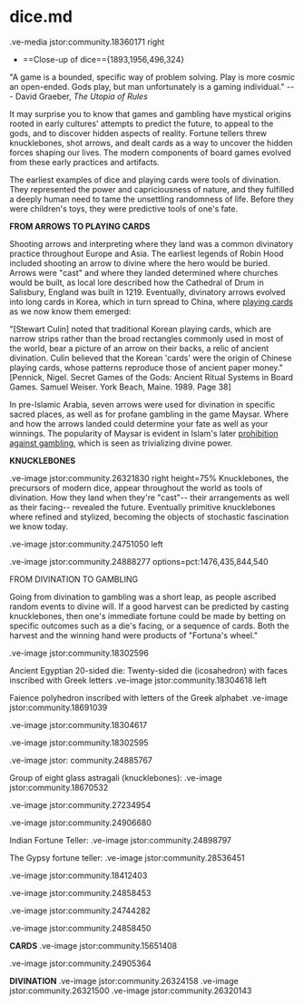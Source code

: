 # dice.md



.ve-media jstor:community.18360171 right 
- ==Close-up of dice=={1893,1956,496,324}

"A game is a bounded, specific way of problem solving. Play is more cosmic an open-ended. Gods play, but man unfortunately is a gaming individual." --- David Graeber, *The Utopia of Rules*

It may surprise you to know that games and gambling have mystical origins rooted in early cultures' attempts to predict the future, to appeal to the gods, and to discover hidden aspects of reality. Fortune tellers threw knucklebones, shot arrows, and dealt cards as a way to uncover the hidden forces shaping our lives. The modern components of board games evolved from these early practices and artifacts. 

The earliest examples of dice and playing cards were tools of divination. They represented the power and capriciousness of nature, and they fulfilled a deeply human need to tame the unsettling randomness of life. Before they were children's toys, they were predictive tools of one's fate. 


**FROM ARROWS TO PLAYING CARDS**

Shooting arrows and interpreting where they land was a common divinatory practice throughout Europe and Asia. The earliest legends of Robin Hood included shooting an arrow to divine where the hero would be buried. Arrows were "cast" and where they landed determined where churches would be built, as local lore described how the Cathedral of Drum in Salisbury, England was built in 1219. Eventually, divinatory arrows evolved into long cards in Korea, which in turn spread to China, where [playing cards](https://www.wopc.co.uk/china/) as we now know them emerged:

"[Stewart Culin] noted that traditional Korean playing cards, which are narrow strips rather than the broad rectangles commonly used in most of the world, bear a picture of an arrow on their backs, a relic of ancient divination. Culin believed that the Korean 'cards' were the origin of Chinese playing cards, whose patterns reproduce those of ancient paper money." 
[Pennick, Nigel. Secret Games of the Gods: Ancient Ritual Systems in Board Games. Samuel Weiser. York Beach, Maine. 1989. Page 38]

In pre-Islamic Arabia, seven arrows were used for divination in specific sacred places, as well as for profane gambling in the game Maysar. Where and how the arrows landed could determine your fate as well as your winnings. The popularity of Maysar is evident in Islam's later [prohibition against gambling](https://aims.education/maysir-and-games-of-chances-in-islam/), which is seen as trivializing divine power.


**KNUCKLEBONES**

.ve-image jstor:community.26321830 right height=75%
Knucklebones, the precursors of modern dice, appear throughout the world as tools of divination. How they land when they're "cast"-- their arrangements as well as their facing-- revealed the future. Eventually primitive knucklebones where refined and stylized, becoming the objects of stochastic fascination we know today. 



.ve-image jstor:community.24751050 left

.ve-image jstor:community.24888277 options=pct:1476,435,844,540

FROM DIVINATION TO GAMBLING

Going from divination to gambling was a short leap, as people ascribed random events to divine will. If a good harvest can be predicted by casting knucklebones, then one's immediate fortune could be made by betting on specific outcomes such as a die's facing, or a sequence of cards. Both the harvest and the winning hand were products of "Fortuna's wheel."



.ve-image jstor:community.18302596


Ancient Egyptian 20-sided die:
Twenty-sided die (icosahedron) with faces inscribed with Greek letters
.ve-image jstor:community.18304618 left





Faience polyhedron inscribed with letters of the Greek alphabet
.ve-image jstor:community.18691039


.ve-image jstor:community.18304617


.ve-image jstor:community.18302595


.ve-image jstor: community.24885767

Group of eight glass astragali (knucklebones):
.ve-image jstor:community.18670532


.ve-image jstor:community.27234954


.ve-image jstor:community.24906680

Indian Fortune Teller: 
.ve-image jstor:community.24898797

The Gypsy fortune teller: 
.ve-image jstor:community.28536451


.ve-image jstor:community.18412403

.ve-image jstor:community.24858453

.ve-image jstor:community.24744282


.ve-image jstor:community.24858450

**CARDS**
.ve-image jstor:community.15651408

.ve-image jstor:community.24905364


**DIVINATION**
.ve-image jstor:community.26324158
.ve-image jstor:community.26321500
.ve-image jstor:community.26320143